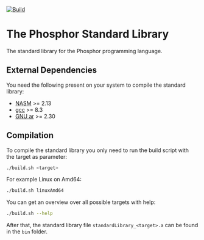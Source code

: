 [![Build](https://github.com/PhosphorLang/PhosphorStandardLibrary/workflows/Build/badge.svg)](https://github.com/PhosphorLang/PhosphorStandardLibrary/actions)

# **The Phosphor Standard Library**

The standard library for the Phosphor programming language.

## **External Dependencies**

You need the following present on your system to compile the standard library:

- [NASM](https://nasm.us/) >= 2.13
- [gcc](https://gcc.gnu.org/) >= 8.3
- [GNU ar](https://www.gnu.org/software/binutils/) >= 2.30

## **Compilation**

To compile the standard library you only need to run the build script with the target as parameter:

```bash
./build.sh <target>
```

For example Linux on Amd64:

```bash
./build.sh linuxAmd64
```

You can get an overview over all possible targets with help:

```bash
./build.sh --help
```

After that, the standard library file `standardLibrary_<target>.a` can be found in the `bin` folder.
